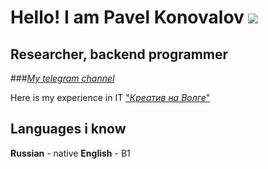 
# Hello! I am Pavel Konovalov ![](https://top-fon.com/uploads/posts/2023-01/1674602149_top-fon-com-p-fon-dlya-prezentatsii-s-kubkom-108.png "")


## Researcher, backend programmer


 ###[_My telegram channel_](https://t.me/mbalance "мой телега")


Here is my experience in IT
["_Креатив на Волге_"](https://kreativnavolge.ru/win2023)


## Languages i know
**Russian** - native
**English** - B1 

